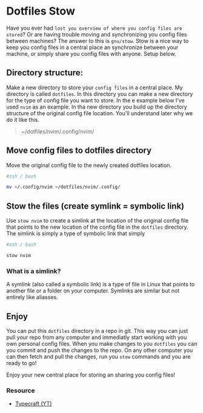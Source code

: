 # Dotfiles Stow 

Have you ever had `lost you overview of where you config files are stored`? Or are having trouble moving and synchronizing you config files between machines?
The answer to this is `gnu/stow`. Stow is a nice way to keep you config files in a central place an synchronize between your machine, or simply share you config files with anyone.
Setup below.

## Directory structure:
Make a new directory to store your `config files` in a central place. My directory is called `dotfiles`. 
In this directory you can make a new directory for the type of config file you want to store. In the e example below I've used `nvim` as an example.
In tha new directory you build up the directory structure of the original config file location. You'll understand later why we do it like this.

> ~/dotfiles/nvim/.config/nvim/

## Move config files to dotfiles directory
Move the original config file to the newly created dotfiles location.

```bash
#zsh / bash

mv ~/.config/nvim ~/dotfiles/nvim/.config/
```

## Stow the files (create symlink = symbolic link)
Use `stow nvim` to create a simlink at the location of the original config file that points to the new location of the config file in the `dotfiles` directory.
The simlink is simply a type of symbolic link that simply

```bash
#zsh / bash

stow nvim
```

### What is a simlink?
A symlink (also called a symbolic link) is a type of file in Linux that points to another file or a folder on your computer. Symlinks are similar but not entirely like aliasses.

## Enjoy
You can put this `dotfiles` directory in a repo in git. This way you can just pull your repo from any computer and immediatly start working with you own personal config files.
When you make changes to you `dotfiles` you can you commit and push the changes to the repo. On any other computer you can then fetch and pull the changes, run you `stow` commands and you are ready to go!

Enjoy your new central place for storing an sharing you config files! 



### Resource
- [Typecraft (YT)](https://www.youtube.com/watch?v=NoFiYOqnC4o&t=1s&ab_channel=typecraft)

